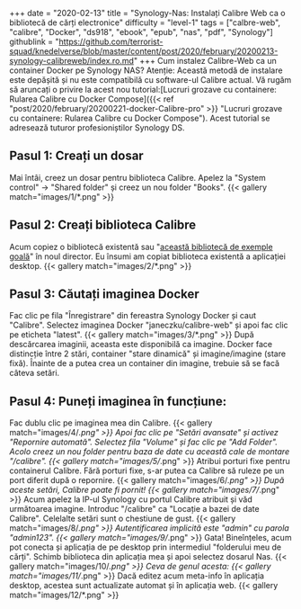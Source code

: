 +++
date = "2020-02-13"
title = "Synology-Nas: Instalați Calibre Web ca o bibliotecă de cărți electronice"
difficulty = "level-1"
tags = ["calbre-web", "calibre", "Docker", "ds918", "ebook", "epub", "nas", "pdf", "Synology"]
githublink = "https://github.com/terrorist-squad/knedelverse/blob/master/content/post/2020/february/20200213-synology-calibreweb/index.ro.md"
+++
Cum instalez Calibre-Web ca un container Docker pe Synology NAS? Atenție: Această metodă de instalare este depășită și nu este compatibilă cu software-ul Calibre actual. Vă rugăm să aruncați o privire la acest nou tutorial:[Lucruri grozave cu containere: Rularea Calibre cu Docker Compose]({{< ref "post/2020/february/20200221-docker-Calibre-pro" >}} "Lucruri grozave cu containere: Rularea Calibre cu Docker Compose"). Acest tutorial se adresează tuturor profesioniștilor Synology DS.
## Pasul 1: Creați un dosar
Mai întâi, creez un dosar pentru biblioteca Calibre.  Apelez la "System control" -> "Shared folder" și creez un nou folder "Books".
{{< gallery match="images/1/*.png" >}}

##  Pasul 2: Creați biblioteca Calibre
Acum copiez o bibliotecă existentă sau "[această bibliotecă de exemple goală](https://drive.google.com/file/d/1zfeU7Jh3FO_jFlWSuZcZQfQOGD0NvXBm/view)" în noul director. Eu însumi am copiat biblioteca existentă a aplicației desktop.
{{< gallery match="images/2/*.png" >}}

## Pasul 3: Căutați imaginea Docker
Fac clic pe fila "Înregistrare" din fereastra Synology Docker și caut "Calibre". Selectez imaginea Docker "janeczku/calibre-web" și apoi fac clic pe eticheta "latest".
{{< gallery match="images/3/*.png" >}}
După descărcarea imaginii, aceasta este disponibilă ca imagine. Docker face distincție între 2 stări, container "stare dinamică" și imagine/imagine (stare fixă). Înainte de a putea crea un container din imagine, trebuie să se facă câteva setări.
## Pasul 4: Puneți imaginea în funcțiune:
Fac dublu clic pe imaginea mea din Calibre.
{{< gallery match="images/4/*.png" >}}
Apoi fac clic pe "Setări avansate" și activez "Repornire automată". Selectez fila "Volume" și fac clic pe "Add Folder". Acolo creez un nou folder pentru baza de date cu această cale de montare "/calibre".
{{< gallery match="images/5/*.png" >}}
Atribui porturi fixe pentru containerul Calibre. Fără porturi fixe, s-ar putea ca Calibre să ruleze pe un port diferit după o repornire.
{{< gallery match="images/6/*.png" >}}
După aceste setări, Calibre poate fi pornit!
{{< gallery match="images/7/*.png" >}}
Acum apelez la IP-ul Synology cu portul Calibre atribuit și văd următoarea imagine. Introduc "/calibre" ca "Locație a bazei de date Calibre". Celelalte setări sunt o chestiune de gust.
{{< gallery match="images/8/*.png" >}}
Autentificarea implicită este "admin" cu parola "admin123".
{{< gallery match="images/9/*.png" >}}
Gata! Bineînțeles, acum pot conecta și aplicația de pe desktop prin intermediul "folderului meu de cărți". Schimb biblioteca din aplicația mea și apoi selectez dosarul Nas.
{{< gallery match="images/10/*.png" >}}
Ceva de genul acesta:
{{< gallery match="images/11/*.png" >}}
Dacă editez acum meta-info în aplicația desktop, acestea sunt actualizate automat și în aplicația web.
{{< gallery match="images/12/*.png" >}}
